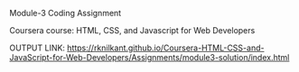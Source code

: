 
Module-3 Coding Assignment

Coursera course: HTML, CSS, and Javascript for Web Developers


OUTPUT LINK: https://rknilkant.github.io/Coursera-HTML-CSS-and-JavaScript-for-Web-Developers/Assignments/module3-solution/index.html
